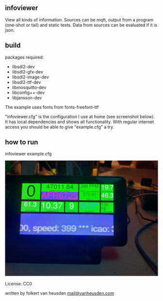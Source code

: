 infoviewer
----------

View all kinds of information.
Sources can be mqtt, output from a program (one-shot or tail) and static texts.
Data from sources can be evaluated if it is json.


build
-----

packages required:
* libsdl2-dev
* libsdl2-gfx-dev
* libsdl2-image-dev
* libsdl2-ttf-dev
* libmosquitto-dev
* libconfig++-dev
* libjansson-dev

The example uses fonts from fonts-freefont-ttf

"infoviewer.cfg" is the configuration I use at home (see screenshot below). It has local dependencies and shows all functionality.
With regular internet access you should be able to give "example.cfg" a try.


how to run
----------

infoviewer example.cfg


![(screenshot)](images/schermpje3.jpg)


License: CC0

written by folkert van heusden <mail@vanheusden.com>
